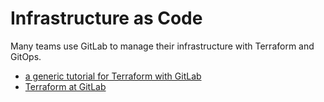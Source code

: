 # Infrastructure as Code

Many teams use GitLab to manage their infrastructure with Terraform and GitOps.

- [a generic tutorial for Terraform with GitLab](https://medium.com/@timhberry/terraform-pipelines-in-gitlab-415b9d842596)
- [Terraform at GitLab](https://about.gitlab.com/blog/2019/11/12/gitops-part-2/)
